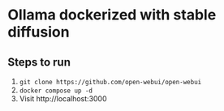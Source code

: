 # Ollama dockerized with stable diffusion

## Steps to run

1. `git clone https://github.com/open-webui/open-webui`
2. `docker compose up -d`
3. Visit http://localhost:3000
